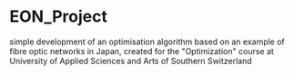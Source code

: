 # EON_Project
simple development of an optimisation algorithm based on an example of fibre optic networks in Japan, created for the "Optimization" course at University of Applied Sciences and Arts of Southern Switzerland
